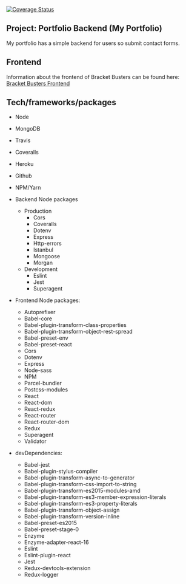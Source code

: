 [![Coverage Status](https://coveralls.io/repos/github/brianbixby/portfolio-backend/badge.svg?branch=dev)](https://coveralls.io/github/brianbixby/portfolio-backend?branch=dev)

## Project: Portfolio Backend (My Portfolio)

My portfolio has a simple backend for users so submit contact forms.


## Frontend

Information about the frontend of Bracket Busters can be found here: [Bracket Busters Frontend](https://github.com/brianbixby/bracket-busters-frontend)

## Tech/frameworks/packages

- Node 
- MongoDB
- Travis
- Coveralls
- Heroku
- Github
- NPM/Yarn
- Backend Node packages
  - Production
    - Cors
    - Coveralls
    - Dotenv 
    - Express  
    - Http-errors 
    - Istanbul 
    - Mongoose 
    - Morgan
  - Development
    - Eslint
    - Jest
    - Superagent
    
- Frontend Node packages:
  - Autoprefixer          
  - Babel-core         
  - Babel-plugin-transform-class-properties          
  - Babel-plugin-transform-object-rest-spread          
  - Babel-preset-env          
  - Babel-preset-react                        
  - Cors                   
  - Dotenv          
  - Express          
  - Node-sass         
  - NPM          
  - Parcel-bundler
  - Postcss-modules          
  - React                   
  - React-dom          
  - React-redux          
  - React-router          
  - React-router-dom          
  - Redux                          
  - Superagent                  
  - Validator                  
- devDependencies:
  - Babel-jest
  - Babel-plugin-stylus-compiler
  - Babel-plugin-transform-async-to-generator
  - Babel-plugin-transform-css-import-to-string
  - Babel-plugin-transform-es2015-modules-amd
  - Babel-plugin-transform-es3-member-expression-literals
  - Babel-plugin-transform-es3-property-literals
  - Babel-plugin-transform-object-assign
  - Babel-plugin-transform-version-inline
  - Babel-preset-es2015
  - Babel-preset-stage-0     
  - Enzyme          
  - Enzyme-adapter-react-16          
  - Eslint          
  - Eslint-plugin-react          
  - Jest          
  - Redux-devtools-extension
  - Redux-logger  